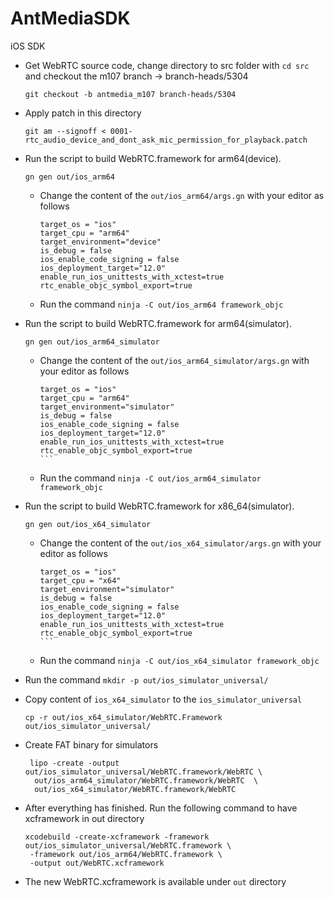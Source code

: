 # AntMediaSDK
iOS SDK 

* Get WebRTC source code, change directory to src folder with `cd src` and checkout the m107 branch -> branch-heads/5304
  ```
  git checkout -b antmedia_m107 branch-heads/5304
  ```

* Apply patch in this directory
  ```
  git am --signoff < 0001-rtc_audio_device_and_dont_ask_mic_permission_for_playback.patch
  ```

* Run the script to build WebRTC.framework for arm64(device).
  ```
  gn gen out/ios_arm64
  ```
  * Change the content of the `out/ios_arm64/args.gn` with your editor as follows
    ```
    target_os = "ios"
    target_cpu = "arm64" 
    target_environment="device"
    is_debug = false
    ios_enable_code_signing = false
    ios_deployment_target="12.0"
    enable_run_ios_unittests_with_xctest=true
    rtc_enable_objc_symbol_export=true 
    ```
  * Run the command `ninja -C out/ios_arm64 framework_objc`   

* Run the script to build WebRTC.framework for arm64(simulator).
  ```
  gn gen out/ios_arm64_simulator
  ```
  * Change the content of the `out/ios_arm64_simulator/args.gn` with your editor as follows
    ````
    target_os = "ios"
    target_cpu = "arm64" 
    target_environment="simulator"
    is_debug = false
    ios_enable_code_signing = false
    ios_deployment_target="12.0"
    enable_run_ios_unittests_with_xctest=true
    rtc_enable_objc_symbol_export=true 
    ```
  * Run the command `ninja -C out/ios_arm64_simulator framework_objc`   

* Run the script to build WebRTC.framework for x86_64(simulator).
  ```
  gn gen out/ios_x64_simulator
  ```
  * Change the content of the `out/ios_x64_simulator/args.gn`  with your editor as follows
    ````
    target_os = "ios"
    target_cpu = "x64" 
    target_environment="simulator"
    is_debug = false
    ios_enable_code_signing = false
    ios_deployment_target="12.0"
    enable_run_ios_unittests_with_xctest=true
    rtc_enable_objc_symbol_export=true 
    ```
  * Run the command `ninja -C out/ios_x64_simulator framework_objc`   

* Run the command `mkdir -p out/ios_simulator_universal/`

* Copy content of `ios_x64_simulator` to the `ios_simulator_universal`
  ```
  cp -r out/ios_x64_simulator/WebRTC.Framework out/ios_simulator_universal/
  ```

* Create FAT binary for simulators
  ```
   lipo -create -output out/ios_simulator_universal/WebRTC.framework/WebRTC \
    out/ios_arm64_simulator/WebRTC.framework/WebRTC  \
    out/ios_x64_simulator/WebRTC.framework/WebRTC 
  ```

* After everything has finished. Run the following command to have xcframework in out directory

  ```   
  xcodebuild -create-xcframework -framework out/ios_simulator_universal/WebRTC.framework \
   -framework out/ios_arm64/WebRTC.framework \
   -output out/WebRTC.xcframework
  ```

* The new WebRTC.xcframework is available under `out` directory
